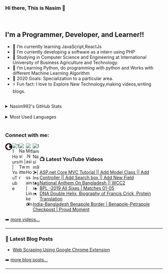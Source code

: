 ### Hi there, This is Nasim 👋

<br/>

## I'm a Programmer, Developer, and Learner!!

- 🌱 I’m currently learning  JavaScript,ReactJs
- 🌱 I’m currently developing a software as a intern using PHP  
- 🔭 Studying in Computer Science and Engineering at International University of Business Agriculture and Technology.
- 👯 I’m Learning Python, do programming with python and Works with different Machine Learning Algorithm
- 🥅 2020 Goals: Specialization to a particular area.
- ⚡ Fun fact: I love to Explore New Technology,making videos,writing blogs.

<br/>

<details>
<summary>Nasim992's GitHub Stats</summary>

![Nasim992's github stats](https://github-readme-stats.vercel.app/api?username=Nasim992&show_icons=true&theme=synthwave)

</details>

<br/>


<details>
<summary> Most Used Languages </summary>

[![Top Langs](https://github-readme-stats.vercel.app/api/top-langs/?username=Nasim992)](https://github.com/anuraghazra/github-readme-stats)

</details>


<br/>


### Connect with me:

[<img align="left" alt="11 Hours" width="22px" src="https://raw.githubusercontent.com/iconic/open-iconic/master/svg/globe.svg" />][website]

[<img align="left" alt="11 Hours | YouTube" width="22px" src="https://cdn.jsdelivr.net/npm/simple-icons@v3/icons/youtube.svg" />][youtube]

[<img align="left" alt="Nasim | Twitter" width="22px" src="https://cdn.jsdelivr.net/npm/simple-icons@v3/icons/twitter.svg" />][twitter]

[<img align="left" alt="Md.Nasim Hossain | LinkedIn" width="22px" src="https://cdn.jsdelivr.net/npm/simple-icons@v3/icons/linkedin.svg" />][linkedin]

[<img align="left" alt="IamNasim92 | Instagram" width="22px" src="https://cdn.jsdelivr.net/npm/simple-icons@v3/icons/instagram.svg" />][instagram]

<br />


### 📺 Latest YouTube Videos

<!-- YOUTUBE:START -->
- [ASP.net Core MVC Tutorial || Add Model Class || Add Controller || Add Search box || Add New Field](https://www.youtube.com/watch?v=Q1EbNYGMtZw)
- [National Anthem On Bangladesh || WCC2](https://www.youtube.com/watch?v=vG3LA37_7W4)
- [BPL -2019 All Sixes | Matches 01-05](https://www.youtube.com/watch?v=tOdVtHmwGHs)
- [DNA Double Helix, Biography of Francis Crick, Protein Translation](https://www.youtube.com/watch?v=X8K80jPozYs)
- [India-Bangladesh Benapole  Border | Benapole-Petrapole Checkpost | Proud Moment](https://www.youtube.com/watch?v=8klV5wJiMkk)
<!-- YOUTUBE:END -->

➡️ [more videos...](https://www.youtube.com/channel/UCwNqlHT1zDWQMT6whEVc9PQ)

---

### 📕 Latest Blog Posts

<!-- BLOG-POST-LIST:START -->
- [Web Scraping Using Google Chrome Extension](https://medium.com/swlh/web-scraping-using-google-chrome-extension-92f691f8a865)

<!-- BLOG-POST-LIST:END -->

➡️ [more blog posts...](https://nasim92.medium.com/)

---



[website]: https://11hours.weebly.com/
[youtube]: https://www.youtube.com/channel/UCwNqlHT1zDWQMT6whEVc9PQ
[twitter]: https://twitter.com/mdnasimiubat
[instagram]: https://www.instagram.com/imnaseem92/
[linkedin]: https://www.linkedin.com/in/md-nasim-hossain-094522172/
